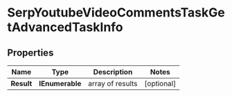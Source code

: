 # SerpYoutubeVideoCommentsTaskGetAdvancedTaskInfo


## Properties

| Name | Type | Description | Notes |
|------------ | ------------- | ------------- | -------------|
**Result** | **IEnumerable<SerpYoutubeVideoCommentsTaskGetAdvancedResultInfo>** | array of results |[optional]|